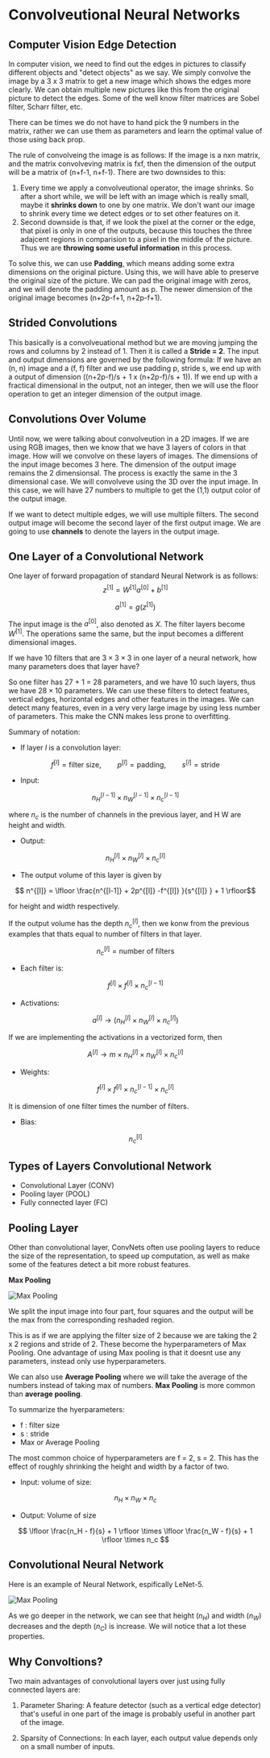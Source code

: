 # Convolveutional Neural Networks

## Computer Vision Edge Detection

In computer vision, we need to find out the edges in pictures to classify different objects and "detect objects" as we say. We simply convolve the image by a 3 x 3 matrix to get a new image which shows the edges more clearly. We can obtain multiple new pictures like this from the original picture to detect the edges. Some of the well know filter matrices are Sobel filter, Scharr filter, etc. 

There can be times we do not have to hand pick the 9 numbers in the matrix, rather we can use them as parameters and learn the optimal value of those using back prop.

The rule of convolveing the image is as follows: If the image is a nxn matrix, and the matrix  convolveving matrix is fxf, then the dimension of the output will be a matrix of (n+f-1, n+f-1). There are two downsides to this: 

1. Every time we apply a convolveutional operator, the image shrinks. So after a short while, we will be left with an image which is really small, maybe it **shrinks down** to one by one matrix. We don't want our image to shrink every time we detect edges or to set other features on it. 
2. Second downside is that, if we look the pixel at the corner or the edge, that pixel is only in one of the outputs, because this touches the three adajcent regions in comparision to a pixel in the middle of the picture. Thus we are **throwing some useful information** in this process.

To solve this, we can use **Padding**, which means adding some extra dimensions on the original picture. Using this, we will have able to preserve the original size of the picture. We can pad the original image with zeros, and we will denote the padding amount as p. The newer dimension of the original image becomes (n+2p-f+1, n+2p-f+1).

## Strided Convolutions

This basically is a convolveuational method but we are moving jumping the rows and columns by 2 instead of 1. Then it is called a **Stride = 2**. The input and output dimensions are governed by the following formula: If we have an (n, n) image and a (f, f) filter and we use padding p, stride s, we end up with a output of dimension ((n+2p-f)/s + 1 x (n+2p-f)/s + 1)). If we end up with a fractical dimensional in the output, not an integer, then we will use the floor operation to get an integer dimension of the output image.

## Convolutions Over Volume

Until now, we were talking about convolveution in a 2D images. If we are using RGB images, then we know that we have 3 layers of colors in that image. How will we convolve on these layers of images. The dimensions of the input image becomes 3 here. The dimension of the output image remains the 2 dimensionsal. The process is exactly the same in the 3 dimensional case. We will convolveve using the 3D over the input image. In this case, we will have 27 numbers to multiple to get the (1,1) output color of the output image.

If we want to detect multiple edges, we will use multiple filters. The second output image will become the second layer of the first output image. We are going to use **channels** to denote the layers in the output image.

## One Layer of a Convolutional Network

One layer of forward propagation of standard Neural Network is as follows: 
$$z^{[1]} = W^{[1]} a^{[0]} + b^{[1]} $$

$$ a^{[1]} = g(z^{[1]}) $$

The input image is the $a^{[0]}$, also denoted as $X$. The filter layers become $W^{[1]}$. The operations same the same, but the input becomes a different dimensional images.

If we have 10 filters that are $3 \times 3 \times 3$ in one layer of a neural network, how many parameters does that layer have?

So one filter has 27 + 1 = 28 parameters, and we have 10 such layers, thus we have $28 \times 10$ parameters. We can use these filters to detect features, vertical edges, horizontal edges and other features in the images. We can detect many features, even in a very very large image by using less number of parameters. This make the CNN makes less prone to overfitting.

Summary of notation: 

* If layer $l$ is a convolution layer:

$$f^{[l]} = \text{filter size}, \qquad p^{[l]} = \text{padding}, \qquad s^{[l]} = \text{stride}$$

* Input: 

$$ n^{[l-1]}_H \times n^{[l-1]}_W \times n^{[l-1]}_c $$

where $n_c$ is the number of channels in the previous layer, and H W are height and width.

* Output: 

$$ n^{[l]}_H \times n^{[l]}_W \times n^{[l]}_c  $$

* The output volume of this layer is given by

$$ n^{[l]} = \lfloor \frac{n^{[l-1]} + 2p^{[l]} -f^{[l]} }{s^{[l]} } + 1 \rfloor$$

for height and width respectively.

If the output volume has the depth $n^{[l]}_c$, then we konw from the previous examples that thats equal to number of filters in that layer.

$$ n^{[l]}_c  = \text{number of filters} $$

* Each filter is: 

$$ f^{[l]} \times f^{[l]} \times n^{[l-1]}_c $$

* Activations: 

$$ a^{[l]} \rightarrow (n^{[l]}_H \times n^{[l]}_W \times n^{[l]}_c  ) $$

If we are implementing the activations in a vectorized form, then

$$ A^{[l]} \rightarrow m \times n^{[l]}_H \times n^{[l]}_W \times n^{[l]}_c $$

* Weights: 

$$ f^{[l]} \times f^{[l]} \times n^{[l-1]}_c \times n^{[l]}_c$$

It is dimension of one filter times the number of filters.
* Bias: 

$$ n^{[l]}_c $$

## Types of Layers Convolutional Network

* Convolutional Layer (CONV)
* Pooling layer (POOL)
* Fully connected layer (FC)

## Pooling Layer

Other than convolutional layer, ConvNets often use pooling layers to reduce the size of the representation, to speed up computation, as well as make some of the features detect a bit more robust features.

**Max Pooling**

![Max Pooling](images/max_pooling.jpeg)

We split the input image into four part, four squares and the output will be the max from the corresponding reshaded region. 

This is as if we are applying the filter size of 2 because we are taking the 2 x 2 regions and stride of 2. These become the hyperparameters of Max Pooling. One advantage of using Max pooling is that it doesnt use any parameters, instead only use hyperparameters.

We can also use **Average Pooling** where we will take the average of the numbers instead of taking max of numbers. **Max Pooling** is more common than **average pooling**.

To summarize the hyerparameters: 

* f : filter size
* s : stride 
* Max or Average Pooling

The most common choice of hyperparameters are f = 2, s = 2. This has the effect of roughly shrinking the height and width by a factor of two.

* Input: volume of size:

$$n_H \times n_W \times n_c$$

* Output: Volume of size 

$$ \lfloor \frac{n_H - f}{s} + 1  \rfloor  \times \lfloor \frac{n_W - f}{s} + 1  \rfloor \times n_c $$

## Convolutional Neural Network

Here is an example of Neural Network, espifically LeNet-5.

![Max Pooling](images/NN_Example_LeNet-5.jpeg)

As we go deeper in the network, we can see that height ($n_H$) and width ($n_W$) decreases and the depth ($n_C$) is increase. We will notice that a lot these properties.

## Why Convoltions? 

Two main advantages of convolutional layers over just using fully connected layers are: 

1. Parameter Sharing: A feature detector (such as a vertical edge detector) that's useful in one part of the image is probably useful in another part of the image.

2. Sparsity of Connections: In each layer, each output value depends only on a small number of inputs.